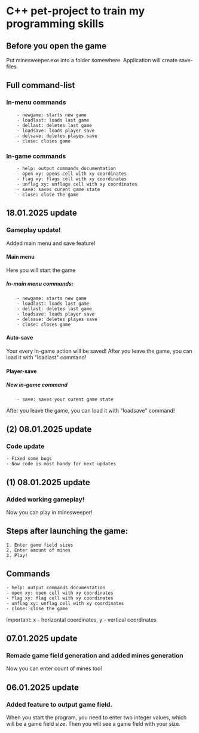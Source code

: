 # C++ pet-project to train my programming skills

## Before you open the game
Put minesweeper.exe into a folder somewhere.
Application will create save-files

## Full command-list
### In-menu commands
        - newgame: starts new game
        - loadlast: loads last game
        - dellast: deletes last game
        - loadsave: loads player save
        - delsave: deletes playes save
        - close: closes game
### In-game commands
        - help: output commands documentation
        - open xy: opens cell with xy coordinates
        - flag xy: flags cell with xy coordinates
        - unflag xy: unflags cell with xy coordinates
        - save: saves curent game state
        - close: close the game

## 18.01.2025 update
### Gameplay update!
Added main menu and save feature!
#### Main menu
Here you will start the game
##### In-main menu commands:
        - newgame: starts new game
        - loadlast: loads last game
        - dellast: deletes last game
        - loadsave: loads player save
        - delsave: deletes playes save
        - close: closes game

#### Auto-save
Your every in-game action will be saved!
After you leave the game, you can load it with "loadlast" command!

#### Player-save
##### New in-game command
        - save: saves your curent game state
After you leave the game, you can load it with "loadsave" command!

## (2) 08.01.2025 update
### Code update
    - Fixed some bugs
    - Now code is most handy for next updates

## (1) 08.01.2025 update
### Added working gameplay!
Now you can play in minesweeper! 
## Steps after launching the game:
    1. Enter game field sizes
    2. Enter amount of mines
    3. Play!

## Commands
    - help: output commands documentation
    - open xy: open cell with xy coordinates
    - flag xy: flag cell with xy coordinates
    - unflag xy: unflag cell with xy coordinates
    - close: close the game

Important: x - horizontal coordinates, y - vertical coordinates

## 07.01.2025 update
### Remade game field generation and added mines generation
Now you can enter count of mines too!

## 06.01.2025 update
### Added feature to output game field.
When you start the program, you need to enter two integer values, which will be a game field size.
Then you will see a game field with your size.

